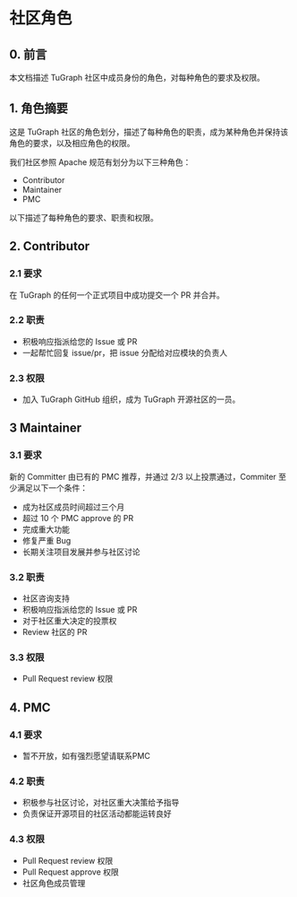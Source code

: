 # 社区角色

## 0. 前言
本文档描述 TuGraph 社区中成员身份的⻆色，对每种⻆色的要求及权限。 

## 1. ⻆色摘要

这是 TuGraph 社区的⻆色划分，描述了每种⻆色的职责，成为某种⻆色并保持该⻆色的要求，以及相应⻆色的权限。

我们社区参照 Apache 规范有划分为以下三种⻆色：

- Contributor 
- Maintainer 
- PMC 

以下描述了每种⻆色的要求、职责和权限。 		 						 					
## 2. Contributor 
### 2.1 要求 
在 TuGraph 的任何一个正式项目中成功提交一个 PR 并合并。 
### 2.2 职责

- 积极响应指派给您的 Issue 或 PR
- 一起帮忙回复 issue/pr，把 issue 分配给对应模块的负责人
### 2.3 权限 

- 加入 TuGraph GitHub 组织，成为 TuGraph 开源社区的一员。 
## 3 Maintainer 
### 3.1 要求 
新的 Committer 由已有的 PMC 推荐，并通过 2/3 以上投票通过，Commiter 至少满足以下一个条件：

- 成为社区成员时间超过三个月 
- 超过 10 个 PMC approve 的 PR 
- 完成重大功能 
- 修复严重 Bug 
- 长期关注项目发展并参与社区讨论
### 3.2 职责 

- 社区咨询支持
- 积极响应指派给您的 Issue 或 PR
- 对于社区重大决定的投票权
- Review 社区的 PR 
### 3.3 权限 

- Pull Request review 权限 
## 4. PMC 
### 4.1 要求 

- 暂不开放，如有强烈愿望请联系PMC
### 4.2 职责 

- 积极参与社区讨论，对社区重大决策给予指导 
- 负责保证开源项目的社区活动都能运转良好 
### 4.3 权限 

- Pull Request review 权限 
- Pull Request approve 权限 
- 社区角色成员管理